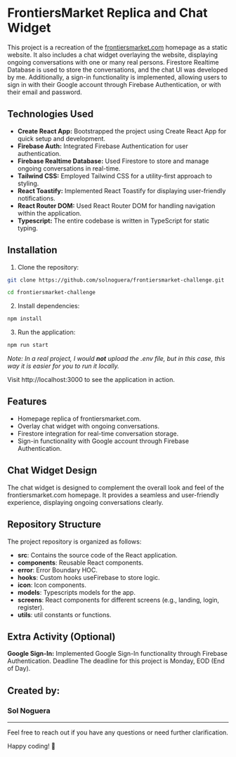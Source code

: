 # FrontiersMarket Replica and Chat Widget

This project is a recreation of the [frontiersmarket.com](https://frontiersmarket.com/) homepage as a static website. It also includes a chat widget overlaying the website, displaying ongoing conversations with one or many real persons. Firestore Realtime Database is used to store the conversations, and the chat UI was developed by me. Additionally, a sign-in functionality is implemented, allowing users to sign in with their Google account through Firebase Authentication, or with their email and password.

## Technologies Used

- **Create React App:** Bootstrapped the project using Create React App for quick setup and development.
- **Firebase Auth:** Integrated Firebase Authentication for user authentication.
- **Firebase Realtime Database:** Used Firestore to store and manage ongoing conversations in real-time.
- **Tailwind CSS:** Employed Tailwind CSS for a utility-first approach to styling.
- **React Toastify:** Implemented React Toastify for displaying user-friendly notifications.
- **React Router DOM:** Used React Router DOM for handling navigation within the application.
- **Typescript:** The entire codebase is written in TypeScript for static typing.

## Installation

1. Clone the repository:

```bash
git clone https://github.com/solnoguera/frontiersmarket-challenge.git

cd frontiersmarket-challenge
```

2. Install dependencies:

```bash
npm install
```

3. Run the application:

```bash
npm run start
```

_Note: In a real project, I would **not** upload the .env file, but in this case, this way it is easier for you to run it locally._

Visit http://localhost:3000 to see the application in action.

## Features

- Homepage replica of frontiersmarket.com.
- Overlay chat widget with ongoing conversations.
- Firestore integration for real-time conversation storage.
- Sign-in functionality with Google account through Firebase Authentication.

## Chat Widget Design

The chat widget is designed to complement the overall look and feel of the frontiersmarket.com homepage. It provides a seamless and user-friendly experience, displaying ongoing conversations clearly.

## Repository Structure

The project repository is organized as follows:

- **src**: Contains the source code of the React application.
- **components**: Reusable React components.
- **error**: Error Boundary HOC.
- **hooks**: Custom hooks useFirebase to store logic.
- **icon**: Icon components.
- **models**: Typescripts models for the app.
- **screens**: React components for different screens (e.g., landing, login, register).
- **utils**: util constants or functions.

## Extra Activity (Optional)

**Google Sign-In:** Implemented Google Sign-In functionality through Firebase Authentication.
Deadline
The deadline for this project is Monday, EOD (End of Day).

## Created by:

### Sol Noguera

---

Feel free to reach out if you have any questions or need further clarification.

Happy coding! 🚀
